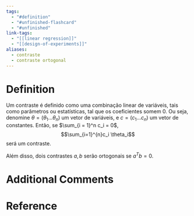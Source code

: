 ```yaml
---
tags:
  - "#definition"
  - "#unfinished-flashcard"
  - "#unfinished"
link-tags:
  - "[[linear regression]]"
  - "[[design-of-experiments]]"
aliases:
  - contraste
  - contraste ortogonal
---
```

# Definition 
Um contraste é definido como uma combinação linear de variáveis, tais como parâmetros ou estatísticas, tal que os coeficientes somem 0. Ou seja, denomine $\theta = (\theta_1 \dots \theta_n)$ um vetor de variáveis, e $c = (c_1 \dots c_n)$ um vetor de constantes. Então, se $\sum_{i = 1}^n c_i = 0$, $$\sum_{i=1}^{n}c_i \theta_i$$ será um contraste.

Além disso, dois contrastes $a, b$ serão ortogonais se $a^T b = 0$.
# Additional Comments


# Reference




